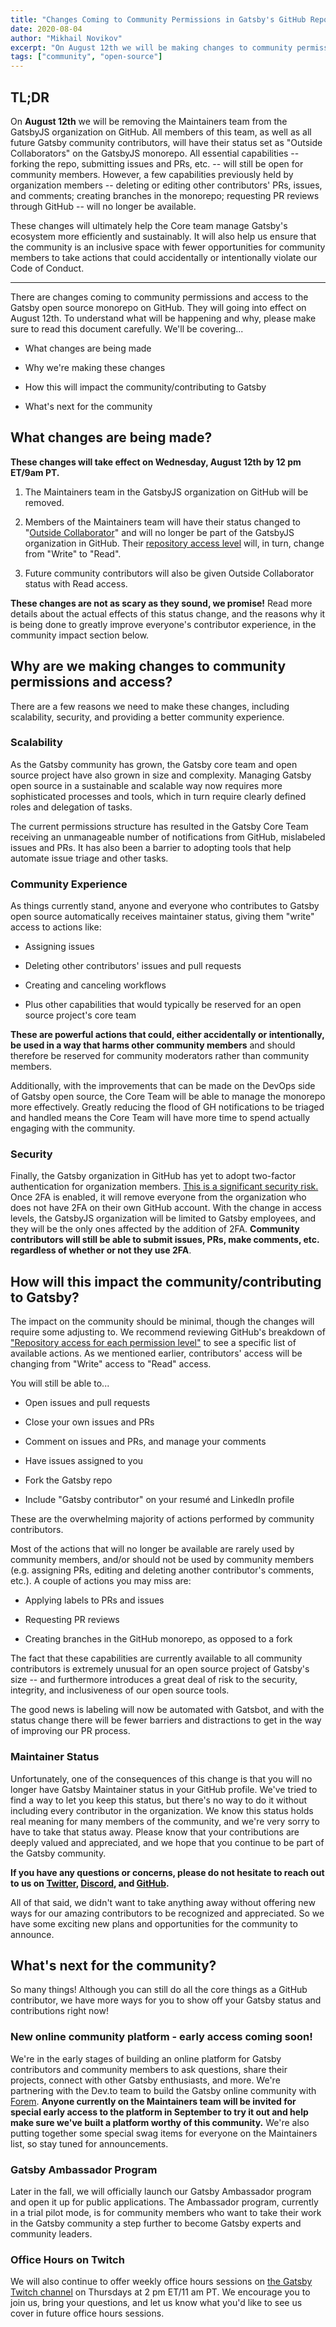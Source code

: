 ```yaml
---
title: "Changes Coming to Community Permissions in Gatsby's GitHub Repo"
date: 2020-08-04
author: "Mikhail Novikov"
excerpt: "On August 12th we will be making changes to community permissions in the GatsbyJS open source repo. Here's what will be happening, and why -- plus announcing some new community programs and contributor opportunities."
tags: ["community", "open-source"]
---
```


## TL;DR

On **August 12th** we will be removing the Maintainers team from the GatsbyJS organization on GitHub. All members of this team, as well as all future Gatsby community contributors, will have their status set as "Outside Collaborators" on the GatsbyJS monorepo. All essential capabilities -- forking the repo, submitting issues and PRs, etc. -- will still be open for community members. However, a few capabilities previously held by organization members -- deleting or editing other contributors' PRs, issues, and comments; creating branches in the monorepo; requesting PR reviews through GitHub -- will no longer be available.

These changes will ultimately help the Core team manage Gatsby's ecosystem more efficiently and sustainably. It will also help us ensure that the community is an inclusive space with fewer opportunities for community members to take actions that could accidentally or intentionally violate our Code of Conduct.

---

There are changes coming to community permissions and access to the Gatsby open source monorepo on GitHub. They will going into effect on August 12th. To understand what will be happening and why, please make sure to read this document carefully. We'll be covering...

- What changes are being made

- Why we're making these changes

- How this will impact the community/contributing to Gatsby

- What's next for the community

## What changes are being made?

**These changes will take effect on Wednesday, August 12th by 12 pm ET/9am PT.**

1. The Maintainers team in the GatsbyJS organization on GitHub will be removed.

2. Members of the Maintainers team will have their status changed to "[Outside Collaborator](https://docs.github.com/en/github/getting-started-with-github/github-glossary#outside-collaborator)" and will no longer be part of the GatsbyJS organization in GitHub. Their [repository access level](https://docs.github.com/en/github/setting-up-and-managing-organizations-and-teams/repository-permission-levels-for-an-organization#repository-access-for-each-permission-level) will, in turn, change from "Write" to "Read".

3. Future community contributors will also be given Outside Collaborator status with Read access.

**These changes are not as scary as they sound, we promise!** Read more details about the actual effects of this status change, and the reasons why it is being done to greatly improve everyone's contributor experience, in the community impact section below.

## Why are we making changes to community permissions and access?

There are a few reasons we need to make these changes, including scalability, security, and providing a better community experience.

### Scalability

As the Gatsby community has grown, the Gatsby core team and open source project have also grown in size and complexity. Managing Gatsby open source in a sustainable and scalable way now requires more sophisticated processes and tools, which in turn require clearly defined roles and delegation of tasks.

The current permissions structure has resulted in the Gatsby Core Team receiving an unmanageable number of notifications from GitHub, mislabeled issues and PRs. It has also been a barrier to adopting tools that help automate issue triage and other tasks.

### Community Experience

As things currently stand, anyone and everyone who contributes to Gatsby open source automatically receives maintainer status, giving them "write" access to actions like:

- Assigning issues

- Deleting other contributors' issues and pull requests

- Creating and canceling workflows

- Plus other capabilities that would typically be reserved for an open source project's core team

**These are powerful actions that could, either accidentally or intentionally, be used in a way that harms other community members** and should therefore be reserved for community moderators rather than community members.

Additionally, with the improvements that can be made on the DevOps side of Gatsby open source, the Core Team will be able to manage the monorepo more effectively. Greatly reducing the flood of GH notifications to be triaged and handled means the Core Team will have more time to spend actually engaging with the community.

### Security

Finally, the Gatsby organization in GitHub has yet to adopt two-factor authentication for organization members. [This is a significant security risk.](https://www.wired.com/story/protect-accounts-two-factor-authentication/) Once 2FA is enabled, it will remove everyone from the organization who does not have 2FA on their own GitHub account. With the change in access levels, the GatsbyJS organization will be limited to Gatsby employees, and they will be the only ones affected by the addition of 2FA. **Community contributors will still be able to submit issues, PRs, make comments, etc. regardless of whether or not they use 2FA**.

## How will this impact the community/contributing to Gatsby?

The impact on the community should be minimal, though the changes will require some adjusting to. We recommend reviewing GitHub's breakdown of ["Repository access for each permission level"](https://docs.github.com/en/github/setting-up-and-managing-organizations-and-teams/repository-permission-levels-for-an-organization#repository-access-for-each-permission-level) to see a specific list of available actions. As we mentioned earlier, contributors' access will be changing from "Write" access to "Read" access.

You will still be able to...

- Open issues and pull requests

- Close your own issues and PRs

- Comment on issues and PRs, and manage your comments

- Have issues assigned to you

- Fork the Gatsby repo

- Include "Gatsby contributor" on your resumé and LinkedIn profile

These are the overwhelming majority of actions performed by community contributors.

Most of the actions that will no longer be available are rarely used by community members, and/or should not be used by community members (e.g. assigning PRs, editing and deleting another contributor's comments, etc.). A couple of actions you may miss are:

- Applying labels to PRs and issues

- Requesting PR reviews

- Creating branches in the GitHub monorepo, as opposed to a fork

The fact that these capabilities are currently available to all community contributors is extremely unusual for an open source project of Gatsby's size -- and furthermore introduces a great deal of risk to the security, integrity, and inclusiveness of our open source tools.

The good news is labeling will now be automated with Gatsbot, and with the status change there will be fewer barriers and distractions to get in the way of improving our PR process.

### Maintainer Status

Unfortunately, one of the consequences of this change is that you will no longer have Gatsby Maintainer status in your GitHub profile. We've tried to find a way to let you keep this status, but there's no way to do it without including every contributor in the organization. We know this status holds real meaning for many members of the community, and we're very sorry to have to take that status away. Please know that your contributions are deeply valued and appreciated, and we hope that you continue to be part of the Gatsby community.

**If you have any questions or concerns, please do not hesitate to reach out to us on [Twitter](https://twitter.com/AskGatsbyJS), [Discord](https://gatsby.dev/discord), and [GitHub](https://github.com/gatsbyjs/gatsby).**

All of that said, we didn't want to take anything away without offering new ways for our amazing contributors to be recognized and appreciated. So we have some exciting new plans and opportunities for the community to announce.

## What's next for the community?

So many things! Although you can still do all the core things as a GitHub contributor, we have more ways for you to show off your Gatsby status and contributions right now!

### New online community platform - early access coming soon!

We're in the early stages of building an online platform for Gatsby contributors and community members to ask questions, share their projects, connect with other Gatsby enthusiasts, and more. We're partnering with the Dev.to team to build the Gatsby online community with [Forem](https://www.forem.com/). **Anyone currently on the Maintainers team will be invited for special early access to the platform in September to try it out and help make sure we've built a platform worthy of this community.** We're also putting together some special swag items for everyone on the Maintainers list, so stay tuned for announcements.

### Gatsby Ambassador Program

Later in the fall, we will officially launch our Gatsby Ambassador program and open it up for public applications. The Ambassador program, currently in a trial pilot mode, is for community members who want to take their work in the Gatsby community a step further to become Gatsby experts and community leaders.

### Office Hours on Twitch

We will also continue to offer weekly office hours sessions on [the Gatsby Twitch channel](https://www.twitch.tv/gatsbyjs) on Thursdays at 2 pm ET/11 am PT. We encourage you to join us, bring your questions, and let us know what you'd like to see us cover in future office hours sessions.

